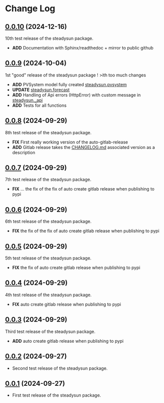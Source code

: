 # Change Log

## [0.0.10](https://test.pypi.org/project/steadysun/0.0.10) (2024-12-16)

10th test release of the steadysun package.

- **ADD** Documentation with Sphinx/readthedoc + mirror to public github

## [0.0.9](https://test.pypi.org/project/steadysun/0.0.9) (2024-10-04)

1st "good" release of the steadysun package ! >ith too much changes

- **ADD** PVSystem model fully created [steadysun.pvsystem](src/steadysun/pvsystem)
- **UPDATE** [steadysun.forecast](src/steadysun/forecast.py)
- **ADD** Handling of Api errors (HttpError) with custom message in [steadysun._api](src/steadysun/_api.py)
- **ADD** Tests for all functions

## [0.0.8](https://test.pypi.org/project/steadysun/0.0.8) (2024-09-29)

8th test release of the steadysun package.

- **FIX** First really working version of the auto-gitlab-release
- **ADD** Gitlab release takes the [CHANGELOG.md](CHANGELOG.md) associated version as a description

## [0.0.7](https://test.pypi.org/project/steadysun/0.0.7) (2024-09-29)

7th test release of the steadysun package.

- **FIX** ... the fix of the fix of auto create gitlab release when publishing to pypi

## [0.0.6](https://test.pypi.org/project/steadysun/0.0.6) (2024-09-29)

6th test release of the steadysun package.

- **FIX** the fix of the fix of auto create gitlab release when publishing to pypi

## [0.0.5](https://test.pypi.org/project/steadysun/0.0.5) (2024-09-29)

5th test release of the steadysun package.

- **FIX** the fix of auto create gitlab release when publishing to pypi

## [0.0.4](https://test.pypi.org/project/steadysun/0.0.4) (2024-09-29)

4th test release of the steadysun package.

- **FIX** auto create gitlab release when publishing to pypi

## [0.0.3](https://test.pypi.org/project/steadysun/0.0.3) (2024-09-29)

Third test release of the steadysun package.

- **ADD** auto create gitlab release when publishing to pypi

## [0.0.2](https://test.pypi.org/project/steadysun/0.0.2) (2024-09-27)

- Second test release of the steadysun package.

## [0.0.1]() (2024-09-27)

- First test release of the steadysun package.
